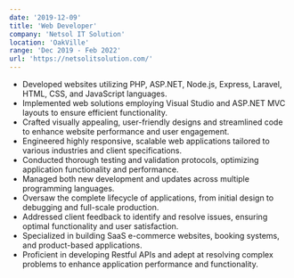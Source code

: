 ```yaml
---
date: '2019-12-09'
title: 'Web Developer'
company: 'Netsol IT Solution'
location: 'OakVille'
range: 'Dec 2019 - Feb 2022'
url: 'https://netsolitsolution.com/'
---
```


- Developed websites utilizing PHP, ASP.NET, Node.js, Express, Laravel, HTML, CSS, and JavaScript languages.
- Implemented web solutions employing Visual Studio and ASP.NET MVC layouts to ensure efficient functionality.
- Crafted visually appealing, user-friendly designs and streamlined code to enhance website performance and user engagement.
- Engineered highly responsive, scalable web applications tailored to various industries and client specifications.
- Conducted thorough testing and validation protocols, optimizing application functionality and performance.
- Managed both new development and updates across multiple programming languages.
- Oversaw the complete lifecycle of applications, from initial design to debugging and full-scale production.
- Addressed client feedback to identify and resolve issues, ensuring optimal functionality and user satisfaction.
- Specialized in building SaaS e-commerce websites, booking systems, and product-based applications.
- Proficient in developing Restful APIs and adept at resolving complex problems to enhance application performance and functionality.
